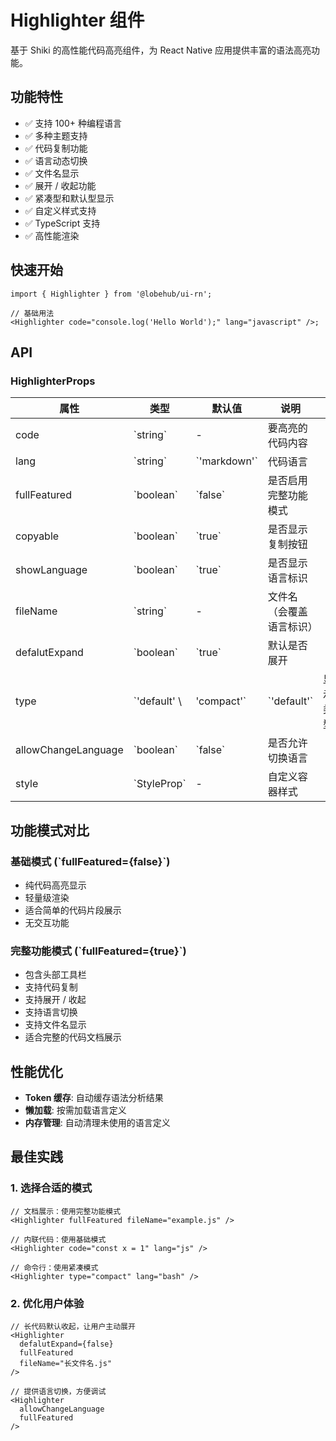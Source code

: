 # Highlighter 组件

基于 Shiki 的高性能代码高亮组件，为 React Native 应用提供丰富的语法高亮功能。

## 功能特性

- ✅ 支持 100+ 种编程语言
- ✅ 多种主题支持
- ✅ 代码复制功能
- ✅ 语言动态切换
- ✅ 文件名显示
- ✅ 展开 / 收起功能
- ✅ 紧凑型和默认型显示
- ✅ 自定义样式支持
- ✅ TypeScript 支持
- ✅ 高性能渲染

## 快速开始

```tsx
import { Highlighter } from '@lobehub/ui-rn';

// 基础用法
<Highlighter code="console.log('Hello World');" lang="javascript" />;
```

## API

### HighlighterProps

| 属性                | 类型                     | 默认值         | 说明                     |          |
| ------------------- | ------------------------ | -------------- | ------------------------ | -------- |
| code                | \`string\`               | -              | 要高亮的代码内容         |          |
| lang                | \`string\`               | \`'markdown'\` | 代码语言                 |          |
| fullFeatured        | \`boolean\`              | \`false\`      | 是否启用完整功能模式     |          |
| copyable            | \`boolean\`              | \`true\`       | 是否显示复制按钮         |          |
| showLanguage        | \`boolean\`              | \`true\`       | 是否显示语言标识         |          |
| fileName            | \`string\`               | -              | 文件名（会覆盖语言标识） |          |
| defalutExpand       | \`boolean\`              | \`true\`       | 默认是否展开             |          |
| type                | \`'default' \\           | 'compact'\`    | \`'default'\`            | 显示类型 |
| allowChangeLanguage | \`boolean\`              | \`false\`      | 是否允许切换语言         |          |
| style               | \`StyleProp<ViewStyle>\` | -              | 自定义容器样式           |          |

## 功能模式对比

### 基础模式 (\`fullFeatured={false}\`)

- 纯代码高亮显示
- 轻量级渲染
- 适合简单的代码片段展示
- 无交互功能

### 完整功能模式 (\`fullFeatured={true}\`)

- 包含头部工具栏
- 支持代码复制
- 支持展开 / 收起
- 支持语言切换
- 支持文件名显示
- 适合完整的代码文档展示

## 性能优化

- **Token 缓存**: 自动缓存语法分析结果
- **懒加载**: 按需加载语言定义
- **内存管理**: 自动清理未使用的语言定义

## 最佳实践

### 1. 选择合适的模式

```tsx
// 文档展示：使用完整功能模式
<Highlighter fullFeatured fileName="example.js" />

// 内联代码：使用基础模式
<Highlighter code="const x = 1" lang="js" />

// 命令行：使用紧凑模式
<Highlighter type="compact" lang="bash" />
```

### 2. 优化用户体验

```tsx
// 长代码默认收起，让用户主动展开
<Highlighter
  defalutExpand={false}
  fullFeatured
  fileName="长文件名.js"
/>

// 提供语言切换，方便调试
<Highlighter
  allowChangeLanguage
  fullFeatured
/>
```
